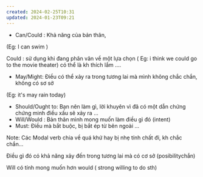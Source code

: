 ```yaml
---
created: 2024-02-25T10:31
updated: 2024-01-23T09:21
---
```

- Can/Could : Khả năng của bản thân,

(Eg: I can swim )

Could : sử dụng khi đang phân vân về một lựa chọn ( Eg: i think we could go to the movie theater) có thể là kh thích lắm ….

- May/Might: Điều có thể xảy ra trong tương lai mà mình không chắc chắn, không có sơ sở

(Eg: it's may rain today)

- Should/Ought to: Bạn nên làm gì, lời khuyên vì đã có một dẫn chứng chứng minh điều xấu sẽ xảy ra ...
- Will/Would : Bản thân mình mong muốn làm điều gì đó (intent)
- Must: Điều mà bắt buộc, bị bắt ép từ bên ngoài …

Note: Các Modal verb chia về quá khứ hay bị nhẹ tính chất đi, kh chắc chắn...

Điều gì đó có khả năng xảy đến trong tương lai mà có cơ sở (posibilitychắn)

Will có tính mong muốn hơn would ( strong willing to do sth)
